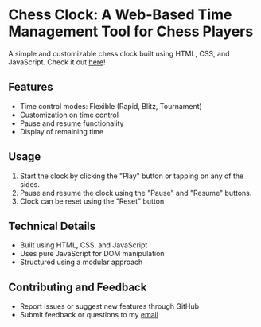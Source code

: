 # Chess Clock: A Web-Based Time Management Tool for Chess Players

A simple and customizable chess clock built using HTML, CSS, and JavaScript. Check it out [here](https://himangshude.github.io/Chess-Clock/)!

## Features

- Time control modes: Flexible (Rapid, Blitz, Tournament)
- Customization on time control
- Pause and resume functionality
- Display of remaining time
<!-- - Alert system for time expiration -->

## Usage

1. Start the clock by clicking the "Play" button or tapping on any of the sides.
2. Pause and resume the clock using the "Pause" and "Resume" buttons.
3. Clock can be reset using the "Reset" button

## Technical Details

- Built using HTML, CSS, and JavaScript
- Uses pure JavaScript for DOM manipulation
- Structured using a modular approach

## Contributing and Feedback

- Report issues or suggest new features through GitHub
- Submit feedback or questions to my [email](mailto:himangshuatwork@gmail.com)

